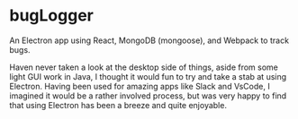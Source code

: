 # bugLogger

An Electron app using React, MongoDB (mongoose), and Webpack to track bugs.

Haven never taken a look at the desktop side of things, aside from some light GUI work in Java, I thought
it would fun to try and take a stab at using Electron. Having been used for amazing apps like Slack and VsCode, I imagined it would be a rather involved process, but was very happy to find that using Electron has been a breeze and quite enjoyable.
